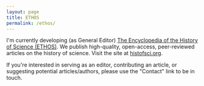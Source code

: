 ```yaml
---
layout: page
title: ETHOS
permalink: /ethos/
---
```


I'm currently developing (as General Editor) [The Encyclopedia of the History of Science (ETHOS)]([https://lps.library.cmu.edu/ETHOS/). We publish high-quality, open-access,  peer-reviewed articles on the history of science. Visit the site at [histofsci.org](http://www.histofsci.org).

If you're interested in serving as an editor, contributing an article, or suggesting potential articles/authors, please use the "Contact" link to be in touch.